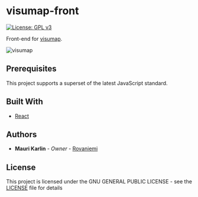 # visumap-front
[![License: GPL v3](https://img.shields.io/badge/License-GPL%20v3-blue.svg)](https://github.com/rovaniemi/visumap-front/blob/master/LICENSE)

Front-end for [visumap](https://github.com/rovaniemi/visumap).

![visumap](http://i.imgur.com/m5bQZ3V.png)

## Prerequisites

This project supports a superset of the latest JavaScript standard.

## Built With

* [React](https://github.com/facebookincubator/create-react-app/blob/master/packages/react-scripts/template/README.md)

## Authors

* **Mauri Karlin** - *Owner* - [Rovaniemi](https://github.com/Rovaniemi)

## License

This project is licensed under the GNU GENERAL PUBLIC LICENSE - see the [LICENSE](LICENSE) file for details